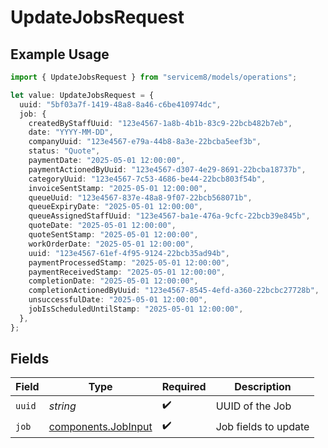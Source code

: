 # UpdateJobsRequest

## Example Usage

```typescript
import { UpdateJobsRequest } from "servicem8/models/operations";

let value: UpdateJobsRequest = {
  uuid: "5bf03a7f-1419-48a8-8a46-c6be410974dc",
  job: {
    createdByStaffUuid: "123e4567-1a8b-4b1b-83c9-22bcb482b7eb",
    date: "YYYY-MM-DD",
    companyUuid: "123e4567-e79a-44b8-8a3e-22bcba5eef3b",
    status: "Quote",
    paymentDate: "2025-05-01 12:00:00",
    paymentActionedByUuid: "123e4567-d307-4e29-8691-22bcba18737b",
    categoryUuid: "123e4567-7c53-4686-be44-22bcb803f54b",
    invoiceSentStamp: "2025-05-01 12:00:00",
    queueUuid: "123e4567-837e-48a8-9f07-22bcb568071b",
    queueExpiryDate: "2025-05-01 12:00:00",
    queueAssignedStaffUuid: "123e4567-ba1e-476a-9cfc-22bcb39e845b",
    quoteDate: "2025-05-01 12:00:00",
    quoteSentStamp: "2025-05-01 12:00:00",
    workOrderDate: "2025-05-01 12:00:00",
    uuid: "123e4567-61ef-4f95-9124-22bcb35ad94b",
    paymentProcessedStamp: "2025-05-01 12:00:00",
    paymentReceivedStamp: "2025-05-01 12:00:00",
    completionDate: "2025-05-01 12:00:00",
    completionActionedByUuid: "123e4567-8545-4efd-a360-22bcbc27728b",
    unsuccessfulDate: "2025-05-01 12:00:00",
    jobIsScheduledUntilStamp: "2025-05-01 12:00:00",
  },
};
```

## Fields

| Field                                                      | Type                                                       | Required                                                   | Description                                                |
| ---------------------------------------------------------- | ---------------------------------------------------------- | ---------------------------------------------------------- | ---------------------------------------------------------- |
| `uuid`                                                     | *string*                                                   | :heavy_check_mark:                                         | UUID of the Job                                            |
| `job`                                                      | [components.JobInput](../../models/components/jobinput.md) | :heavy_check_mark:                                         | Job fields to update                                       |